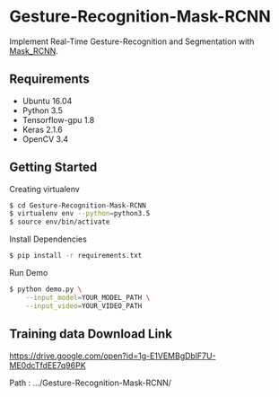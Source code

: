 # Gesture-Recognition-Mask-RCNN
Implement Real-Time Gesture-Recognition and Segmentation with [Mask_RCNN](https://github.com/matterport/Mask_RCNN).

## Requirements
- Ubuntu 16.04
- Python 3.5
- Tensorflow-gpu 1.8
- Keras 2.1.6
- OpenCV 3.4

## Getting Started
Creating virtualenv
```bash
$ cd Gesture-Recognition-Mask-RCNN
$ virtualenv env --python=python3.5
$ source env/bin/activate
```

Install Dependencies
```bash
$ pip install -r requirements.txt
```

Run Demo
```bash
$ python demo.py \
    --input_model=YOUR_MODEL_PATH \
    --input_video=YOUR_VIDEO_PATH
```


## Training data Download Link

https://drive.google.com/open?id=1g-E1VEMBgDblF7U-ME0dcTfdEE7q96PK

Path : .../Gesture-Recognition-Mask-RCNN/
